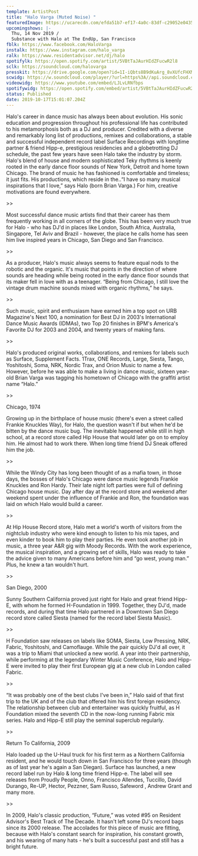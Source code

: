 ```yaml
---
template: ArtistPost
title: "Halo Varga (Muted Noise) "
featuredImage: https://ucarecdn.com/efda51b7-ef17-4a0c-83df-c29052e0435b/-/crop/1075x389/85,0/-/preview/
upcomingshows: |-
  Thu, 14 Nov 2019 /
  Substance with Halo at The EndUp, San Francisco
fblk: https://www.facebook.com/HaloVarga
instalk: https://www.instagram.com/halo_varga
ralk: https://www.residentadvisor.net/dj/halo
spotifylk: https://open.spotify.com/artist/5VBtTaJAurHIdZFucwR2l8
sclk: https://soundcloud.com/halovarga
presskit: https://drive.google.com/open?id=1I-iQbts8B9dKuArg_8vXUfcFHXMzyev8
scwidg: https://w.soundcloud.com/player/?url=https%3A//api.soundcloud.com/playlists/848433545&color=%23ff5500&auto_play=false&hide_related=false&show_comments=true&show_user=true&show_reposts=false&show_teaser=true&visual=true
videowidg: https://www.youtube.com/embed/LJLvLRNfbps
spotifywidg: https://open.spotify.com/embed/artist/5VBtTaJAurHIdZFucwR2l8
status: Published
date: 2019-10-17T15:01:07.204Z
---
```

Halo's career in dance music has always been about evolution. His sonic education and progression throughout his professional life has contributed to his metamorphosis both as a DJ and producer. Credited with a diverse and remarkably long list of productions, remixes and collaborations, a stable and successful independent record label Surface Recordings with longtime partner & friend Hipp-e, prestigious residencies and a globetrotting DJ schedule, the past few years have seen Halo take the industry by storm. Halo's blend of house and modern sophisticated Teky rhythms is keenly rooted in the early dance floor sounds of New York, Detroit and home town Chicago. The brand of music he has fashioned is comfortable and timeless; it just fits. His productions, which reside in the..“I have so many musical inspirations that I love,” says Halo (born Brian Varga.) For him, creative motivations are found everywhere.

\>>

Most successful dance music artists find that their career has them frequently working in all corners of the globe. This has been very much true for Halo - who has DJ'd in places like London, South Africa, Australia, Singapore, Tel Aviv and Brazil - however, the place he calls home has seen him live inspired years in Chicago, San Diego and San Francisco.

\>>

As a producer, Halo's music always seems to feature equal nods to the robotic and the organic. It's music that points in the direction of where sounds are heading while being rooted in the early dance floor sounds that its maker fell in love with as a teenager. “Being from Chicago, I still love the vintage drum machine sounds mixed with organic rhythms,” he says.

\>>

Such music, spirit and enthusiasm have earned him a top spot on URB Magazine's Next 100, a nomination for Best DJ in 2003's International Dance Music Awards (IDMAs), two Top 20 finishes in BPM's America's Favorite DJ for 2003 and 2004, and twenty years of making fans.

\>>

Halo's produced original works, collaborations, and remixes for labels such as Surface, Supplement Facts. 1Trax, ONE Records, Large, Siesta, Tango, Yoshitoshi, Soma, NRK, Nordic Trax, and Orion Music to name a few. However, before he was able to make a living in dance music, sixteen year-old Brian Varga was tagging his hometown of Chicago with the graffiti artist name “Halo.”

\>>

Chicago, 1974

Growing up in the birthplace of house music (there's even a street called Frankie Knuckles Way), for Halo, the question wasn't if but when he'd be bitten by the dance music bug. The inevitable happened while still in high school, at a record store called Hip House that would later go on to employ him. He almost had to work there. When long time friend DJ Sneak offered him the job.

\>>

While the Windy City has long been thought of as a mafia town, in those days, the bosses of Halo's Chicago were dance music legends Frankie Knuckles and Ron Hardy. Their late night loft parties were full of defining Chicago house music. Day after day at the record store and weekend after weekend spent under the influence of Frankie and Ron, the foundation was laid on which Halo would build a career.

\>>

At Hip House Record store, Halo met a world's worth of visitors from the nightclub industry who were kind enough to listen to his mix tapes, and even kinder to book him to play their parties. He even took another job in music, a three year A&R gig with Moody Records. With the work experience, the musical inspiration, and a growing set of skills, Halo was ready to take the advice given to many Americans before him and “go west, young man.” Plus, he knew a tan wouldn't hurt.

\>>

San Diego, 2000

Sunny Southern California proved just right for Halo and great friend Hipp-E, with whom he formed H-Foundation in 1999. Together, they DJ'd, made records, and during that time Halo partnered in a Downtown San Diego record store called Siesta (named for the record label Siesta Music).

\>>

H Foundation saw releases on labels like SOMA, Siesta, Low Pressing, NRK, Fabric, Yoshitoshi, and Camoflauge. While the pair quickly DJ'd all over, it was a trip to Miami that unlocked a new world. A year into their partnership, while performing at the legendary Winter Music Conference, Halo and Hipp-E were invited to play their first European gig at a new club in London called Fabric.

\>>

“It was probably one of the best clubs I've been in,” Halo said of that first trip to the UK and of the club that offered him his first foreign residency. The relationship between club and entertainer was quickly fruitful, as H Foundation mixed the seventh CD in the now-long running Fabric mix series. Halo and Hipp-E still play the seminal superclub regularly.

\>>

Return To California, 2009

Halo loaded up the U-Haul truck for his first term as a Northern California resident, and he would touch down in San Francisco for three years (though as of last year he's again a San Diegan). Surface has launched, a new record label run by Halo & long time friend Hipp-e. The label will see releases from Proudly People, Onno, Francisco Allendes, Tuccillo, David Durango, Re-UP, Hector, Pezzner, Sam Russo, Safeword , Andrew Grant and many more.

\>>

In 2009, Halo's classic production, “Future,” was voted #95 on Resident Advisor's Best Track of The Decade. It hasn't left some DJ's record bags since its 2000 release. The accolades for this piece of music are fitting, because with Halo's constant search for inspiration, his constant growth, and his wearing of many hats - he's built a successful past and still has a bright future.
